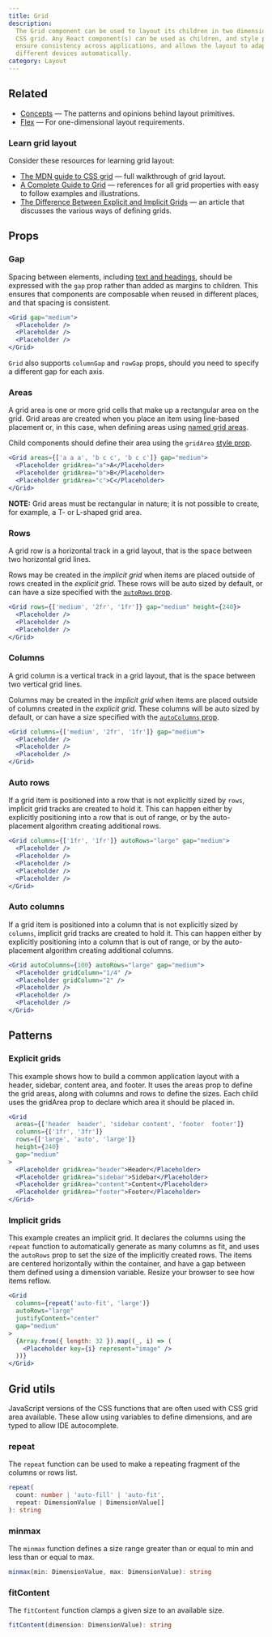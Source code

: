 ```yaml
---
title: Grid
description:
  The Grid component can be used to layout its children in two dimensions with
  CSS grid. Any React component(s) can be used as children, and style props
  ensure consistency across applications, and allows the layout to adapt to
  different devices automatically.
category: Layout
---
```


## Related

- [Concepts](/package/layout/concepts) — The patterns and opinions behind layout
  primitives.
- [Flex](/package/layout/flex) — For one-dimensional layout requirements.

### Learn grid layout

Consider these resources for learning grid layout:

- [The MDN guide to CSS grid](https://developer.mozilla.org/en-US/docs/Web/CSS/CSS_Grid_Layout)
  — full walkthrough of grid layout.
- [A Complete Guide to Grid](https://css-tricks.com/snippets/css/complete-guide-grid)
  — references for all grid properties with easy to follow examples and
  illustrations.
- [The Difference Between Explicit and Implicit Grids](https://css-tricks.com/difference-explicit-implicit-grids/)
  — an article that discusses the various ways of defining grids.

## Props

### Gap

Spacing between elements, including
[text and headings](/package/typography/concepts#spacing), should be expressed
with the `gap` prop rather than added as margins to children. This ensures that
components are composable when reused in different places, and that spacing is
consistent.

```jsx {% live=true %}
<Grid gap="medium">
  <Placeholder />
  <Placeholder />
  <Placeholder />
</Grid>
```

`Grid` also supports `columnGap` and `rowGap` props, should you need to specify
a different gap for each axis.

### Areas

A grid area is one or more grid cells that make up a rectangular area on the
grid. Grid areas are created when you place an item using line-based placement
or, in this case, when defining areas using
[named grid areas](https://developer.mozilla.org/en-US/docs/Web/CSS/CSS_Grid_Layout/Grid_Template_Areas).

Child components should define their area using the `gridArea`
[style prop](/package/style#style-props).

```jsx {% live=true %}
<Grid areas={['a a a', 'b c c', 'b c c']} gap="medium">
  <Placeholder gridArea="a">A</Placeholder>
  <Placeholder gridArea="b">B</Placeholder>
  <Placeholder gridArea="c">C</Placeholder>
</Grid>
```

**NOTE:** Grid areas must be rectangular in nature; it is not possible to
create, for example, a T- or L-shaped grid area.

### Rows

A grid row is a horizontal track in a grid layout, that is the space between two
horizontal grid lines.

Rows may be created in the _implicit grid_ when items are placed outside of rows
created in the _explicit grid_. These rows will be auto sized by default, or can
have a size specified with the [`autoRows` prop](#auto-rows).

```jsx {% live=true %}
<Grid rows={['medium', '2fr', '1fr']} gap="medium" height={240}>
  <Placeholder />
  <Placeholder />
  <Placeholder />
</Grid>
```

### Columns

A grid column is a vertical track in a grid layout, that is the space between
two vertical grid lines.

Columns may be created in the _implicit grid_ when items are placed outside of
columns created in the _explicit grid_. These columns will be auto sized by
default, or can have a size specified with the
[`autoColumns` prop](#auto-columns).

```jsx {% live=true %}
<Grid columns={['medium', '2fr', '1fr']} gap="medium">
  <Placeholder />
  <Placeholder />
  <Placeholder />
</Grid>
```

### Auto rows

If a grid item is positioned into a row that is not explicitly sized by `rows`,
implicit grid tracks are created to hold it. This can happen either by
explicitly positioning into a row that is out of range, or by the auto-placement
algorithm creating additional rows.

```jsx {% live=true %}
<Grid columns={['1fr', '1fr']} autoRows="large" gap="medium">
  <Placeholder />
  <Placeholder />
  <Placeholder />
  <Placeholder />
  <Placeholder />
</Grid>
```

### Auto columns

If a grid item is positioned into a column that is not explicitly sized by
`columns`, implicit grid tracks are created to hold it. This can happen either
by explicitly positioning into a column that is out of range, or by the
auto-placement algorithm creating additional columns.

```jsx {% live=true %}
<Grid autoColumns={100} autoRows="large" gap="medium">
  <Placeholder gridColumn="1/4" />
  <Placeholder gridColumn="2" />
  <Placeholder />
  <Placeholder />
  <Placeholder />
</Grid>
```

## Patterns

### Explicit grids

This example shows how to build a common application layout with a header,
sidebar, content area, and footer. It uses the areas prop to define the grid
areas, along with columns and rows to define the sizes. Each child uses the
gridArea prop to declare which area it should be placed in.

```jsx {% live=true %}
<Grid
  areas={['header  header', 'sidebar content', 'footer  footer']}
  columns={['1fr', '3fr']}
  rows={['large', 'auto', 'large']}
  height={240}
  gap="medium"
>
  <Placeholder gridArea="header">Header</Placeholder>
  <Placeholder gridArea="sidebar">Sidebar</Placeholder>
  <Placeholder gridArea="content">Content</Placeholder>
  <Placeholder gridArea="footer">Footer</Placeholder>
</Grid>
```

### Implicit grids

This example creates an implicit grid. It declares the columns using the
`repeat` function to automatically generate as many columns as fit, and uses the
`autoRows` prop to set the size of the implicitly created rows. The items are
centered horizontally within the container, and have a gap between them defined
using a dimension variable. Resize your browser to see how items reflow.

```jsx {% live=true %}
<Grid
  columns={repeat('auto-fit', 'large')}
  autoRows="large"
  justifyContent="center"
  gap="medium"
>
  {Array.from({ length: 32 }).map((_, i) => (
    <Placeholder key={i} represent="image" />
  ))}
</Grid>
```

## Grid utils

JavaScript versions of the CSS functions that are often used with CSS grid area
available. These allow using variables to define dimensions, and are typed to
allow IDE autocomplete.

### repeat

The `repeat` function can be used to make a repeating fragment of the columns or
rows list.

```ts
repeat(
  count: number | 'auto-fill' | 'auto-fit',
  repeat: DimensionValue | DimensionValue[]
): string
```

### minmax

The `minmax` function defines a size range greater than or equal to min and less
than or equal to max.

```ts
minmax(min: DimensionValue, max: DimensionValue): string
```

### fitContent

The `fitContent` function clamps a given size to an available size.

```ts
fitContent(dimension: DimensionValue): string
```
